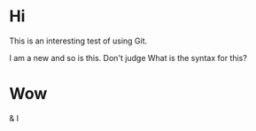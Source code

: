 # Hi
This is an interesting test of using Git.

I am a new and so is this. 
Don't judge
What is the syntax for this?


# Wow
& I
